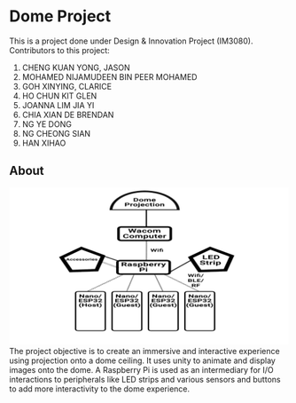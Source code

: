 # Dome Project
This is a project done under Design & Innovation Project (IM3080). 
Contributors to this project: 
1. CHENG KUAN YONG, JASON
2. MOHAMED NIJAMUDEEN BIN PEER MOHAMED
3. GOH XINYING, CLARICE
4. HO CHUN KIT GLEN
5. JOANNA LIM JIA YI
6. CHIA XIAN DE BRENDAN
7. NG YE DONG
8. NG CHEONG SIAN
9. HAN XIHAO

## About
![Alt text](./Images/Icons/Architecture.png)
The project objective is to create an immersive and interactive experience using projection onto a dome ceiling.
It uses unity to animate and display images onto the dome. A Raspberry Pi is used as an intermediary for I/O interactions
to peripherals like LED strips and various sensors and buttons to add more interactivity to the dome experience.
